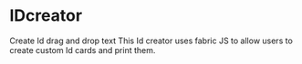 # IDcreator
Create Id drag and drop text 
This Id creator uses fabric JS to allow users to create custom Id cards and print them.
